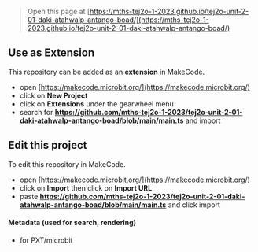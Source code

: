 
> Open this page at [https://mths-tej2o-1-2023.github.io/tej2o-unit-2-01-daki-atahwalp-antango-boad/](https://mths-tej2o-1-2023.github.io/tej2o-unit-2-01-daki-atahwalp-antango-boad/)

## Use as Extension

This repository can be added as an **extension** in MakeCode.

* open [https://makecode.microbit.org/](https://makecode.microbit.org/)
* click on **New Project**
* click on **Extensions** under the gearwheel menu
* search for **https://github.com/mths-tej2o-1-2023/tej2o-unit-2-01-daki-atahwalp-antango-boad/blob/main/main.ts** and import

## Edit this project

To edit this repository in MakeCode.

* open [https://makecode.microbit.org/](https://makecode.microbit.org/)
* click on **Import** then click on **Import URL**
* paste **https://github.com/mths-tej2o-1-2023/tej2o-unit-2-01-daki-atahwalp-antango-boad/blob/main/main.ts** and click import

#### Metadata (used for search, rendering)

* for PXT/microbit
<script src="https://makecode.com/gh-pages-embed.js"></script><script>makeCodeRender("{{ site.makecode.home_url }}", "{{ site.github.owner_name }}/{{ site.github.repository_name }}");</script>
